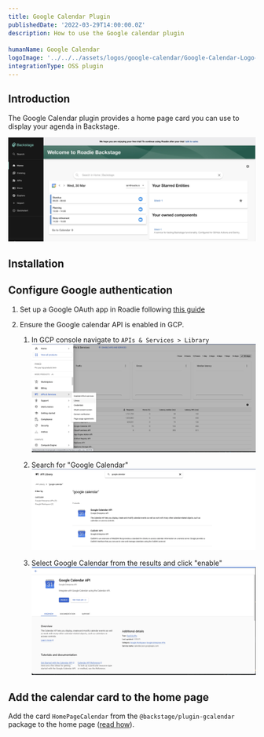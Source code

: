 ```yaml
---
title: Google Calendar Plugin 
publishedDate: '2022-03-29T14:00:00.0Z'
description: How to use the Google calendar plugin

humanName: Google Calendar
logoImage: '../../../assets/logos/google-calendar/Google-Calendar-Logo-700x394.webp'
integrationType: OSS plugin
---
```


## Introduction

The Google Calendar plugin provides a home page card you can use to display your agenda in Backstage.

![gcp-api-search](./gcalendar-card.webp)

## Installation

## Configure Google authentication

1. Set up a Google OAuth app in Roadie following [this guide](/docs/integrations/google-oauth-client)

2. Ensure the Google calendar API is enabled in GCP.
   1. In GCP console navigate to `APIs & Services > Library`
   ![gcp-api-library](./gcp-api-library.webp)

   2. Search for "Google Calendar"
   ![gcp-api-search](./gcp-api-search.webp)

   3. Select Google Calendar from the results and click "enable"
   ![gcp-api-search](./gcp-enable-api.webp)

## Add the calendar card to the home page
   
Add the card `HomePageCalendar` from the `@backstage/plugin-gcalendar` package to the home page ([read how](/docs/details/updating-the-ui#updating-the-home-page)).

